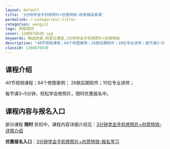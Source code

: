 ```yaml
---
layout: default
title: '3分钟学会手机修照片+创意特效-网易精品单课'
permalink: /:categories/:title/
categories: wangyi2
tags: 网易提供
cover: 1208876830.jpg
keywords: 精选网课,网易云课堂,3分钟学会手机修照片+创意特效
description: "40节视频课程；64个修图案例；26款后期软件；10位专业讲师；每节课3~5分钟，轻松学会修照片，限时优惠报名中。3分钟学会手机修照片+创意特效"
classid: 1208876830
---
```


## 课程介绍

40节视频课程；64个修图案例；
26款后期软件；10位专业讲师；

每节课3~5分钟，轻松学会修照片，限时优惠报名中。

## 课程内容与报名入口

部分课程 **限时** 折扣中，课程内容详细介绍见：[3分钟学会手机修照片+创意特效-详情介绍](https://study.163.com/course/introduction/1208876830.htm?share=1&shareId=1025206652&utm_campaign=share&utm_medium=iphoneShare&utm_source=&utm_u=1025206652)

**优惠报名入口**：[3分钟学会手机修照片+创意特效-报名学习](https://study.163.com/course/introduction/1208876830.htm?share=1&shareId=1025206652&utm_campaign=share&utm_medium=iphoneShare&utm_source=&utm_u=1025206652)

